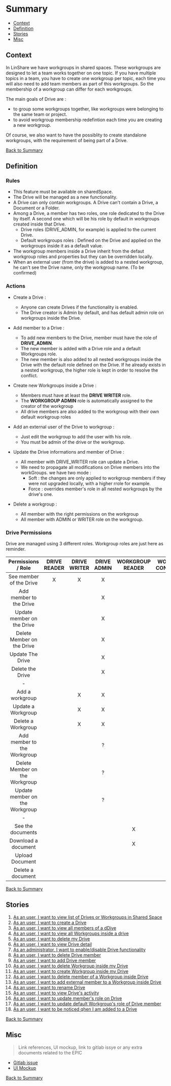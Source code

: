 # Summary

* [Context](#context)
* [Definition](#definition)
* [Stories](#stories)
* [Misc](#misc)

## Context
In LinShare we have workgroups in shared spaces. These workgroups are designed to let a team works together on one topic.
If you have multiple topics in a team, you have to create one workgroup per topic, each time you will also need to add team members as part of this workgroups.
So the membership of a workgroup can differ for each workgroups.


The main goals of Drive are :

* to group some workgroups together, like workgroups were belonging to the same team or project.
* to avoid workgroup membership redefintion each time you are creating a new workgroup.

Of course, we also want to have the possiblity to create standalone workgroups, with the requirement of being part of a Drive.

[Back to Summary](#summary)

## Definition

### Rules

* This feature must be available on sharedSpace. 
* The Drive will be managed as a new functionality.
* A Drive can only contain workgroups. A Drive can't contain a Drive, a Document or a Folder.
* Among a Drive, a member has two roles, one role dedicated to the Drive by itself. A second one which will be his role by default in workgroups created inside that Drive.
    - Drive roles (DRIVE_ADMIN, for example) is applied to the current Drive. <br> 
    - Default workgroups roles : Defined on the Drive and applied on the workgroups inside it as a default value. <br>
* The workgroup members inside a Drive inherit from the defaut workgroup roles and properties but they can be overridden locally.
* When an external user (from the drive) is added to a nested workgroup, he can't see the Drive name, only the workgroup name. (To be confirmed)

### Actions 

* Create a Drive :
  - Anyone can create Drives if the functionality is enabled.
  - The Drive creator is Admin by default, and has default admin role on workgroups inside the Drive.

* Add member to a Drive :
  -  To add new members to the Drive, member must have the role of __DRIVE_ADMIN__.
  -  The new member is added with a Drive role and a default Workgroups role.
  -  The new member is also added to all nested workgroups inside the Drive with the default role defined on the Drive. If he already exists in a nested workgroup, the higher role is kept in order to resolve the conflict.

* Create new Workgroups inside a Drive :
  - Members must have at least the __DRIVE WRITER__ role.
  - The __WORKGROUP ADMIN__ role is automatically assigned to the creator of the workgroup
  - All drive members are also added to the workgroup with their own default workgroup roles

* Add an external user of the Drive to workgroup :
  - Just edit the workgroup to add the user with his role.
  - You must be admin of the drive or the workgroup.

* Update the Drive informations and member of Drive :
  - All member with DRIVE_WRITER role can update a Drive.
  - We need to propagate all modifications on Drive members into the workGroups. we have two mode :
       - Soft : the changes are only applied to workgroup members if they were not upgraded locally, with a higher rrole for example.
       - Force : overrides member's role in all nested workgroups by the drive's one.

* Delete a workgroup :
   - All member with the right permissions on the workgroup
   - All member with ADMIN or WRITER role on the workgroup.

### Drive Permissions 


Drive are managed using 3 different roles. Workgroup roles are just here as reminder.

| Permissions / Role | DRIVE READER | DRIVE WRITER | DRIVE ADMIN | WORKGROUP READER | WORKGROUP CONTRIBUTOR | WORKGROUP WRITER | WORKGROUP ADMIN |
| :-------: | :-------: | :-------: | :-------: | :-------: | :-------: | :-------: | :-------: |
| See member of the Drive        |X|X|X| | | | |
| Add member to the Drive        | | |X| | | | |
| Update member on the Drive     | | |X| | | | |
| Delete Member on the Drive     | | |X| | | | |
| Update The Drive               | | |X| | | | |
| Delete the Drive               | | |X| | | | |
| - |
| Add a workgroup                | |X|X| | | | |
| Update a Workgroup             | |X|X| | | |X|
| Delete a Workgroup             | |X|X| | | |X|
| Add member to the Workgroup    | | |?| | | |X|
| Delete Member on the Workgroup | | |?| | | |X|
| Update member on the Workgroup | | |?| | | |X|
| - |
| See the documents              | | | |X|X|X|X|
| Download a document            | | | |X|X|X|X|
| Upload Document                | | | | |X|X|X|
| Delete a document              | | | | | |X|X|

[Back to Summary](#summary)

## Stories

1. [As an user, I want to view list of Drives or Workgroups in Shared Space](./story-1-user-view-list-of-drives-or-workgroups.md)
2. [As an user, I want to create a Drive](./story-2-user-create-a-drive.md)
3. [As an user, I want to view all members of a dDive](./story-3-user-see-all-members-of-a-drive.md)
4. [As an user, I want to view all Workgroups inside a drive](./story-4-user-see-all-workgroups-inside-my-drive.md)
5. [As an user, I want to delete my Drive](./story-5-user-delete-my-drive.md)
6. [As an user, I want to view Drive detail](./story-6-user-view-drive-detail.md)
7. [As an administrator, I want to enable/disable Drive functionality](./story-7-administrator-enable-or-disable-functionality.md)
8. [As an user, I want to delete Drive member](./story-8-user-delete-drive-member.md)
9. [As an user, I want to add Drive member](./story-9-user-add-member-to-drive.md)
10. [As an user, I want to delete Workgroup inside my Drive](./story-10-user-delete-workgroup-inside-Drive.md)
11. [As an user, I want to create Workgroup inside my Drive](./story-11-user-create-workgroup-inside-Drive.md)
12. [As an user, I want to delete member of a Workgroup inside Drive](./story-12-user-delete-member-of-a-workgroup.md)
13. [As an user, I want to add external member to a Workgroup inside Drive](./story-13-user-add-external-member-to-workgroup-inside-Drive.md)
14. [As an user, I want to rename Drive](./story-14-user-rename-Drive.md)
15. [As an user, I want to view Drive's activity](./story-15-user-view-Drive's-activity.md)
16. [As an user, I want to update member's role on Drive](./story-16-user-update-member-role-on-Drive.md)
17. [As an user, I want to update default Workgroup's role of Drive member](./story-17-user-update-default-workgroup-role-of-Drive-member.md)
18. [As an user, I want to be noticed qhen I am added to a Drive](./story-18-user-noticed-when-I-am-added-to-a-Drive.md)

[Back to Summary](#summary)

## Misc

> Link references, UI mockup, link to gitlab issye or any extra documents related to the EPIC

* [Gitlab issue]()
* [UI Mockup]()

[Back to Summary](#summary)
